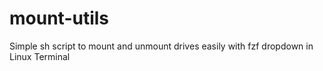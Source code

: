 # mount-utils
Simple sh script to mount and unmount drives easily with fzf dropdown in Linux Terminal
